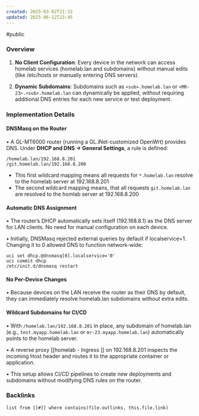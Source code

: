 ```yaml
---
created: 2025-03-02T21:32
updated: 2025-06-12T23:45
---
```

#public

### Overview
1. **No Client Configuration**: Every device in the network can access homelab services (homelab.lan and subdomains) without manual edits (like /etc/hosts or manually entering DNS servers).

2. **Dynamic Subdomains**: Subdomains such as `<sub>.homelab.lan` or `<MR-23>.<sub>.homelab.lan` can dynamically be applied, without requiring additional DNS entries for each new service or test deployment.

  
### Implementation Details

#### DNSMasq on the Router

• A GL-MT6000 router (running a GL.iNet-customized OpenWrt) provides DNS. Under **DHCP and DNS → General Settings**, a rule is defined:

```
/homelab.lan/192.168.8.201
/git.homelab.lan/192.168.8.200
```

- This first wildcard mapping means all requests for `*.homelab.lan` resolve to the homelab server at 192.168.8.201
- The second wildcard mapping means, that all requests `git.homelab.lan` are resolved to the homlab server at 192.168.8.200



#### Automatic DNS Assignment

• The router’s DHCP automatically sets itself (192.168.8.1) as the DNS server for LAN clients. No need for manual configuration on each device.

• Initially, DNSMasq rejected external queries by default if localservice=1. Changing it to 0 allowed DNS to function network-wide:

```
uci set dhcp.@dnsmasq[0].localservice='0'
uci commit dhcp
/etc/init.d/dnsmasq restart
```

#### No Per-Device Changes

• Because devices on the LAN receive the router as their DNS by default, they can immediately resolve homelab.lan subdomains without extra edits.


#### Wildcard Subdomains for CI/CD

• With `/homelab.lan/192.168.8.201` in place, any subdomain of homelab.lan (e.g., `test.myapp.homelab.lan` or `mr-23.myapp.homelab.lan`) automatically points to the homelab server.

• A reverse proxy [[homelab - Ingress ]] on 192.168.8.201 inspects the incoming Host header and routes it to the appropriate container or application.

• This setup allows CI/CD pipelines to create new deployments and subdomains without modifying DNS rules on the router.


### Backlinks
```dataview 
list from [[#]] where contains(file.outlinks, this.file.link)
```

